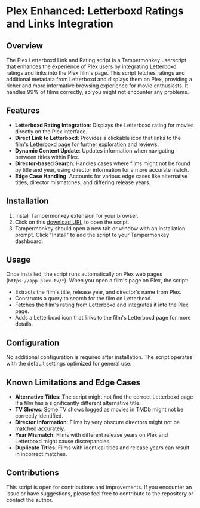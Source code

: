 # Plex Enhanced: Letterboxd Ratings and Links Integration

## Overview
The Plex Letterboxd Link and Rating script is a Tampermonkey userscript that enhances the experience of Plex users by integrating Letterboxd ratings and links into the Plex film's page. This script fetches ratings and additional metadata from Letterboxd and displays them on Plex, providing a richer and more informative browsing experience for movie enthusiasts.  It handles 99% of films correctly, so you might not encounter any problems.

## Features
- **Letterboxd Rating Integration**: Displays the Letterboxd rating for movies directly on the Plex interface.
- **Direct Link to Letterboxd**: Provides a clickable icon that links to the film's Letterboxd page for further exploration and reviews.
- **Dynamic Content Update**: Updates information when navigating between titles within Plex.
- **Director-based Search**: Handles cases where films might not be found by title and year, using director information for a more accurate match.
- **Edge Case Handling**: Accounts for various edge cases like alternative titles, director mismatches, and differing release years.

## Installation
1. Install Tampermonkey extension for your browser.
2. Click on this [download URL](https://update.greasyfork.org/scripts/483420/Plex%20Letterboxd%20links.user.js) to open the script.
3. Tampermonkey should open a new tab or window with an installation prompt. Click "Install" to add the script to your Tampermonkey dashboard.

## Usage
Once installed, the script runs automatically on Plex web pages (`https://app.plex.tv/*`). When you open a film's page on Plex, the script:
- Extracts the film's title, release year, and director's name from Plex.
- Constructs a query to search for the film on Letterboxd.
- Fetches the film's rating from Letterboxd and integrates it into the Plex page.
- Adds a Letterboxd icon that links to the film's Letterboxd page for more details.

## Configuration
No additional configuration is required after installation. The script operates with the default settings optimized for general use.

## Known Limitations and Edge Cases
- **Alternative Titles**: The script might not find the correct Letterboxd page if a film has a significantly different alternative title.
- **TV Shows**: Some TV shows logged as movies in TMDb might not be correctly identified.
- **Director Information**: Films by very obscure directors might not be matched accurately.
- **Year Mismatch**: Films with different release years on Plex and Letterboxd might cause discrepancies.
- **Duplicate Titles**: Films with identical titles and release years can result in incorrect matches.

## Contributions
This script is open for contributions and improvements. If you encounter an issue or have suggestions, please feel free to contribute to the repository or contact the author.



